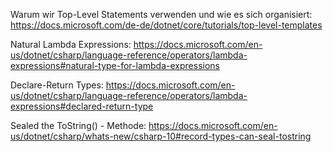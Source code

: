 


Warum wir Top-Level Statements verwenden und wie es sich organisiert:
https://docs.microsoft.com/de-de/dotnet/core/tutorials/top-level-templates

Natural Lambda Expressions:
https://docs.microsoft.com/en-us/dotnet/csharp/language-reference/operators/lambda-expressions#natural-type-for-lambda-expressions


Declare-Return Types:
https://docs.microsoft.com/en-us/dotnet/csharp/language-reference/operators/lambda-expressions#declared-return-type


Sealed the ToString() - Methode:
https://docs.microsoft.com/en-us/dotnet/csharp/whats-new/csharp-10#record-types-can-seal-tostring
